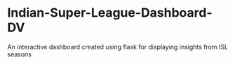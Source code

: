 # Indian-Super-League-Dashboard-DV
An interactive dashboard created using flask for displaying insights from ISL seasons
